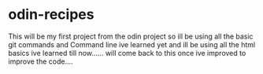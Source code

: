 # odin-recipes
This will be my first project from the odin project so ill be using all the basic git commands and Command line ive learned yet and ill be using all the html basics ive learned till now...... will come back to this once ive improved to improve the code....